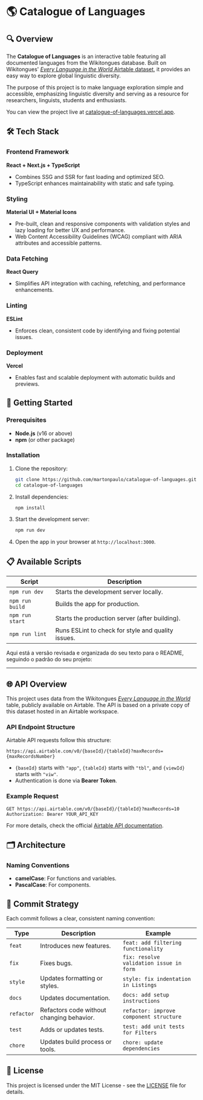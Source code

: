 # 🌎 Catalogue of Languages

## 🔍 Overview

The **Catalogue of Languages** is an interactive table featuring all documented languages from the Wikitongues database. Built on Wikitongues' [_Every Language in the World_ Airtable dataset](https://www.airtable.com/universe/exph5qycoKpX7tPwO/every-language-in-the-world), it provides an easy way to explore global linguistic diversity.

The purpose of this project is to make language exploration simple and accessible, emphasizing linguistic diversity and serving as a resource for researchers, linguists, students and enthusiasts.

You can view the project live at [catalogue-of-languages.vercel.app](https://catalogue-of-languages.vercel.app/).

## 🛠️ Tech Stack

### Frontend Framework

**React + Next.js + TypeScript**

- Combines SSG and SSR for fast loading and optimized SEO.
- TypeScript enhances maintainability with static and safe typing.

### Styling

**Material UI + Material Icons**

- Pre-built, clean and responsive components with validation styles and lazy loading for better UX and performance.
- Web Content Accessibility Guidelines (WCAG) compliant with ARIA attributes and accessible patterns.

### Data Fetching

**React Query**

- Simplifies API integration with caching, refetching, and performance enhancements.

### Linting

**ESLint**

- Enforces clean, consistent code by identifying and fixing potential issues.

### Deployment

**Vercel**

- Enables fast and scalable deployment with automatic builds and previews.

## 🚀 Getting Started

### Prerequisites

- **Node.js** (v16 or above)
- **npm** (or other package)

### Installation

1. Clone the repository:

   ```bash
   git clone https://github.com/martonpaulo/catalogue-of-languages.git
   cd catalogue-of-languages
   ```

2. Install dependencies:

   ```bash
   npm install
   ```

3. Start the development server:

   ```bash
   npm run dev
   ```

4. Open the app in your browser at `http://localhost:3000`.

## 📋 Available Scripts

| Script          | Description                                        |
| --------------- | -------------------------------------------------- |
| `npm run dev`   | Starts the development server locally.             |
| `npm run build` | Builds the app for production.                     |
| `npm run start` | Starts the production server (after building).     |
| `npm run lint`  | Runs ESLint to check for style and quality issues. |

Aqui está a versão revisada e organizada do seu texto para o README, seguindo o padrão do seu projeto:

---

## 🌐 API Overview

This project uses data from the Wikitongues [_Every Language in the World_](https://www.airtable.com/universe/exph5qycoKpX7tPwO/every-language-in-the-world) table, publicly available on Airtable. The API is based on a private copy of this dataset hosted in an Airtable workspace.

### API Endpoint Structure

Airtable API requests follow this structure:

```
https://api.airtable.com/v0/{baseId}/{tableId}?maxRecords={maxRecordsNumber}
```

- `{baseId}` starts with `"app"`, `{tableId}` starts with `"tbl"`, and `{viewId}` starts with `"viw"`.
- Authentication is done via **Bearer Token**.

### Example Request

```http
GET https://api.airtable.com/v0/{baseId}/{tableId}?maxRecords=10
Authorization: Bearer YOUR_API_KEY
```

For more details, check the official [Airtable API documentation](https://airtable.com/developers/web/api/).

## 🗂️ Architecture

### Naming Conventions

- **camelCase**: For functions and variables.
- **PascalCase**: For components.

## 🔖 Commit Strategy

Each commit follows a clear, consistent naming convention:

| Type       | Description                               | Example                                 |
| ---------- | ----------------------------------------- | --------------------------------------- |
| `feat`     | Introduces new features.                  | `feat: add filtering functionality`     |
| `fix`      | Fixes bugs.                               | `fix: resolve validation issue in form` |
| `style`    | Updates formatting or styles.             | `style: fix indentation in Listings`    |
| `docs`     | Updates documentation.                    | `docs: add setup instructions`          |
| `refactor` | Refactors code without changing behavior. | `refactor: improve component structure` |
| `test`     | Adds or updates tests.                    | `test: add unit tests for Filters`      |
| `chore`    | Updates build process or tools.           | `chore: update dependencies`            |

## 📄 License

This project is licensed under the MIT License - see the [LICENSE](LICENSE) file for details.
